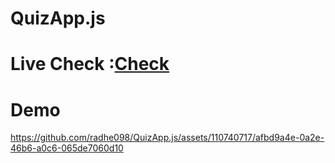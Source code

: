 # QuizApp.js

# Live Check :[Check]( https://quiz-app-three-umber.vercel.app/)



# Demo

https://github.com/radhe098/QuizApp.js/assets/110740717/afbd9a4e-0a2e-46b6-a0c6-065de7060d10

